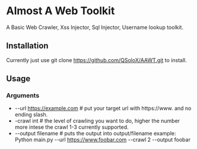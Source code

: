 # Almost A Web Toolkit

A Basic Web Crawler, Xss Injector, Sql Injector, Username lookup toolkit.

## Installation

Currently just use git clone https://github.com/QSoloX/AAWT.git to install.

## Usage

### Arguments

- --url https://example.com # put your target url with https://www. and no ending slash.
- -crawl int # the level of crawling you want to do, higher the number more intese the crawl 1-3 currently supported.
- --output filename # puts the output into output/filename
  example: Python main.py --url https://www.foobar.com --crawl 2 --output foobar
